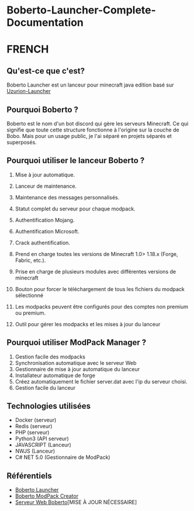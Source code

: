 # Boberto-Launcher-Complete-Documentation

# FRENCH

## Qu'est-ce que c'est?

Boberto Launcher est un lanceur pour minecraft java edition basé sur [Uzurion-Launcher](https://github.com/luuxis/Uzurion-Launcher)

## Pourquoi Boberto ?

Boberto est le nom d'un bot discord qui gère les serveurs Minecraft. Ce qui signifie que toute cette structure fonctionne à l'origine sur la couche de Bobo. Mais pour un usage public, je l'ai séparé en projets séparés et superposés.

## Pourquoi utiliser le lanceur Boberto ?

1. Mise à jour automatique.

2. Lanceur de maintenance.

3. Maintenance des messages personnalisés.

4. Statut complet du serveur pour chaque modpack.

5. Authentification Mojang.

6. Authentification Microsoft.

7. Crack authentification.

8. Prend en charge toutes les versions de Minecraft 1.0> 1.18.x (Forge, Fabric, etc.).

9. Prise en charge de plusieurs modules avec différentes versions de minecraft

10. Bouton pour forcer le téléchargement de tous les fichiers du modpack sélectionné

11. Les modpacks peuvent être configurés pour des comptes non premium ou premium.

12. Outil pour gérer les modpacks et les mises à jour du lanceur

## Pourquoi utiliser ModPack Manager ?

1. Gestion facile des modpacks
2. Synchronisation automatique avec le serveur Web
3. Gestionnaire de mise à jour automatique du lanceur
4. Installateur automatique de forge
5. Créez automatiquement le fichier server.dat avec l'ip du serveur choisi.
6. Gestion facile du lanceur

## Technologies utilisées

* Docker (serveur)
* Redis (serveur)
* PHP (serveur)
* Python3 (API serveur)
* JAVASCRIPT (Lanceur)
* NWJS (Lanceur)
* C# NET 5.0 (Gestionnaire de ModPack)

## Référentiels

* [Boberto Launcher](https://github.com/brutalzinn/boberto-minecraft-launcher)
* [Boberto ModPack Creator](https://github.com/brutalzinn/CriadorDeMods)
* [Serveur Web Boberto](https://github.com/brutalzinn/boberto-launcher-web)[MISE À JOUR NÉCESSAIRE]

